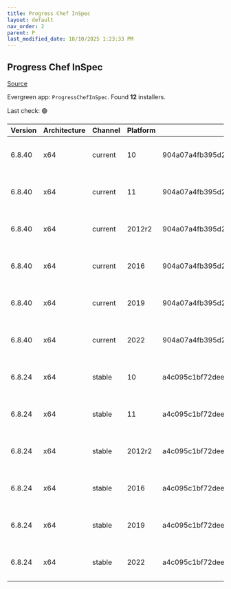 ```yaml
---
title: Progress Chef InSpec
layout: default
nav_order: 2
parent: P
last_modified_date: 18/10/2025 1:23:33 PM
---
```


## Progress Chef InSpec

[Source](https://www.chef.io/products/chef-inspec)

Evergreen app: `ProgressChefInSpec`. Found **12** installers.

Last check: 🟢

| Version | Architecture | Channel | Platform | Sha256                                                           | URI                                                                                                                                                                                        |
| ------- | ------------ | ------- | -------- | ---------------------------------------------------------------- | ------------------------------------------------------------------------------------------------------------------------------------------------------------------------------------------ |
| 6.8.40  | x64          | current | 10       | 904a07a4fb395d2dcfe50e8d96e1c1d15417308388fb783c71100b1b0d013cea | [https://packages.chef.io/files/current/inspec/6.8.40/windows/8/inspec-6.8.40-1-x64.msi](https://packages.chef.io/files/current/inspec/6.8.40/windows/8/inspec-6.8.40-1-x64.msi)           |
| 6.8.40  | x64          | current | 11       | 904a07a4fb395d2dcfe50e8d96e1c1d15417308388fb783c71100b1b0d013cea | [https://packages.chef.io/files/current/inspec/6.8.40/windows/8/inspec-6.8.40-1-x64.msi](https://packages.chef.io/files/current/inspec/6.8.40/windows/8/inspec-6.8.40-1-x64.msi)           |
| 6.8.40  | x64          | current | 2012r2   | 904a07a4fb395d2dcfe50e8d96e1c1d15417308388fb783c71100b1b0d013cea | [https://packages.chef.io/files/current/inspec/6.8.40/windows/2012r2/inspec-6.8.40-1-x64.msi](https://packages.chef.io/files/current/inspec/6.8.40/windows/2012r2/inspec-6.8.40-1-x64.msi) |
| 6.8.40  | x64          | current | 2016     | 904a07a4fb395d2dcfe50e8d96e1c1d15417308388fb783c71100b1b0d013cea | [https://packages.chef.io/files/current/inspec/6.8.40/windows/8/inspec-6.8.40-1-x64.msi](https://packages.chef.io/files/current/inspec/6.8.40/windows/8/inspec-6.8.40-1-x64.msi)           |
| 6.8.40  | x64          | current | 2019     | 904a07a4fb395d2dcfe50e8d96e1c1d15417308388fb783c71100b1b0d013cea | [https://packages.chef.io/files/current/inspec/6.8.40/windows/8/inspec-6.8.40-1-x64.msi](https://packages.chef.io/files/current/inspec/6.8.40/windows/8/inspec-6.8.40-1-x64.msi)           |
| 6.8.40  | x64          | current | 2022     | 904a07a4fb395d2dcfe50e8d96e1c1d15417308388fb783c71100b1b0d013cea | [https://packages.chef.io/files/current/inspec/6.8.40/windows/8/inspec-6.8.40-1-x64.msi](https://packages.chef.io/files/current/inspec/6.8.40/windows/8/inspec-6.8.40-1-x64.msi)           |
| 6.8.24  | x64          | stable  | 10       | a4c095c1bf72dee75c66f63f001a45306c256fdcd5220faf7fbb71ba3cbc7ae7 | [https://packages.chef.io/files/stable/inspec/6.8.24/windows/8/inspec-6.8.24-1-x64.msi](https://packages.chef.io/files/stable/inspec/6.8.24/windows/8/inspec-6.8.24-1-x64.msi)             |
| 6.8.24  | x64          | stable  | 11       | a4c095c1bf72dee75c66f63f001a45306c256fdcd5220faf7fbb71ba3cbc7ae7 | [https://packages.chef.io/files/stable/inspec/6.8.24/windows/11/inspec-6.8.24-1-x64.msi](https://packages.chef.io/files/stable/inspec/6.8.24/windows/11/inspec-6.8.24-1-x64.msi)           |
| 6.8.24  | x64          | stable  | 2012r2   | a4c095c1bf72dee75c66f63f001a45306c256fdcd5220faf7fbb71ba3cbc7ae7 | [https://packages.chef.io/files/stable/inspec/6.8.24/windows/11/inspec-6.8.24-1-x64.msi](https://packages.chef.io/files/stable/inspec/6.8.24/windows/11/inspec-6.8.24-1-x64.msi)           |
| 6.8.24  | x64          | stable  | 2016     | a4c095c1bf72dee75c66f63f001a45306c256fdcd5220faf7fbb71ba3cbc7ae7 | [https://packages.chef.io/files/stable/inspec/6.8.24/windows/11/inspec-6.8.24-1-x64.msi](https://packages.chef.io/files/stable/inspec/6.8.24/windows/11/inspec-6.8.24-1-x64.msi)           |
| 6.8.24  | x64          | stable  | 2019     | a4c095c1bf72dee75c66f63f001a45306c256fdcd5220faf7fbb71ba3cbc7ae7 | [https://packages.chef.io/files/stable/inspec/6.8.24/windows/11/inspec-6.8.24-1-x64.msi](https://packages.chef.io/files/stable/inspec/6.8.24/windows/11/inspec-6.8.24-1-x64.msi)           |
| 6.8.24  | x64          | stable  | 2022     | a4c095c1bf72dee75c66f63f001a45306c256fdcd5220faf7fbb71ba3cbc7ae7 | [https://packages.chef.io/files/stable/inspec/6.8.24/windows/2022/inspec-6.8.24-1-x64.msi](https://packages.chef.io/files/stable/inspec/6.8.24/windows/2022/inspec-6.8.24-1-x64.msi)       |
